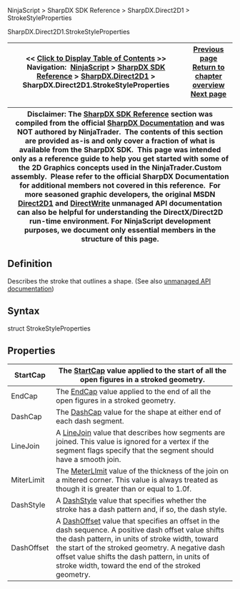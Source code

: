 ﻿
NinjaScript > SharpDX SDK Reference > SharpDX.Direct2D1 > StrokeStyleProperties

SharpDX.Direct2D1.StrokeStyleProperties

| << [Click to Display Table of Contents](sharpdx_direct2d1_strokestyleproperties.md) >> **Navigation:**     [NinjaScript](ninjascript.md) > [SharpDX SDK Reference](sharpdx_sdk_reference.md) > [SharpDX.Direct2D1](sharpdx_direct2d1.md) > SharpDX.Direct2D1.StrokeStyleProperties | [Previous page](sharpdx_direct2d1_strokestyle_startcap.md) [Return to chapter overview](sharpdx_direct2d1.md) [Next page](sharpdx_direct2d1_sweepdirection.md) |
| --- | --- |

| Disclaimer: The [SharpDX SDK Reference](sharpdx_sdk_reference.md) section was compiled from the official [SharpDX Documentation](http://sharpdx.org/) and was NOT authored by NinjaTrader.  The contents of this section are provided as-is and only cover a fraction of what is available from the SharpDX SDK.  This page was intended only as a reference guide to help you get started with some of the 2D Graphics concepts used in the NinjaTrader.Custom assembly.  Please refer to the official SharpDX Documentation for additional members not covered in this reference.  For more seasoned graphic developers, the original MSDN [Direct2D1](https://msdn.microsoft.com/en-us/library/windows/desktop/dd370990.aspx) and [DirectWrite](https://msdn.microsoft.com/en-us/library/windows/desktop/dd368038.aspx) unmanaged API documentation can also be helpful for understanding the DirectX/Direct2D run-time environment. For NinjaScript development purposes, we document only essential members in the structure of this page. |
| --- |

## Definition
Describes the stroke that outlines a shape. 
(See also [unmanaged API documentation](http://msdn.microsoft.com/en-us/library/dd368164.aspx))
 
## Syntax
struct StrokeStyleProperties
## 
## Properties

| StartCap | The [StartCap](sharpdx_direct2d1_strokestyle_startcap.md) value applied to the start of all the open figures in a stroked geometry. |
| --- | --- |
| EndCap | The [EndCap](sharpdx_direct2d1_strokestyle_endcap.md) value applied to the end of all the open figures in a stroked geometry. |
| DashCap | The [DashCap](sharpdx_direct2d1_strokestyle_dashcap.md) value for the shape at either end of each dash segment. |
| LineJoin | A [LineJoin](sharpdx_direct2d1_strokestyle_linejoin.md) value that describes how segments are joined. This value is ignored for a vertex if the segment flags specify that the segment should have a smooth join. |
| MiterLimit | The [MeterLImit](sharpdx_direct2d1_strokestyle_miterlimit.md) value of the thickness of the join on a mitered corner. This value is always treated as though it is greater than or equal to 1.0f. |
| DashStyle | A [DashStyle](sharpdx_direct2d1_strokestyle_dashstyle.md) value that specifies whether the stroke has a dash pattern and, if so, the dash style. |
| DashOffset | A [DashOffset](sharpdx_direct2d1_strokestyle_dashoffset.md) value that specifies an offset in the dash sequence. A positive dash offset value shifts the dash pattern, in units of stroke width, toward the start of the stroked geometry. A negative dash offset value shifts the dash pattern, in units of stroke width, toward the end of the stroked geometry. |
